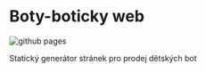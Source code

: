 # Boty-boticky web

![github pages](https://github.com/ad-ab/boty-boticky/workflows/github%20pages/badge.svg)

Statický generátor stránek pro prodej dětských bot

